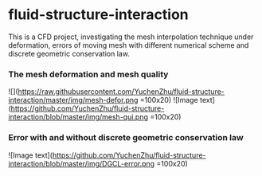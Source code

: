 # fluid-structure-interaction
This is a CFD project, investigating the mesh interpolation technique under deformation, errors of moving mesh with different numerical scheme and discrete geometric conservation law.

### The mesh deformation and mesh quality
![](https://raw.githubusercontent.com/YuchenZhu/fluid-structure-interaction/master/img/mesh-defor.png =100x20)
![Image text](https://github.com/YuchenZhu/fluid-structure-interaction/blob/master/img/mesh-qui.png =100x20)
### Error with and without discrete geometric conservation law
![Image text](https://github.com/YuchenZhu/fluid-structure-interaction/blob/master/img/DGCL-error.png =100x20) 
